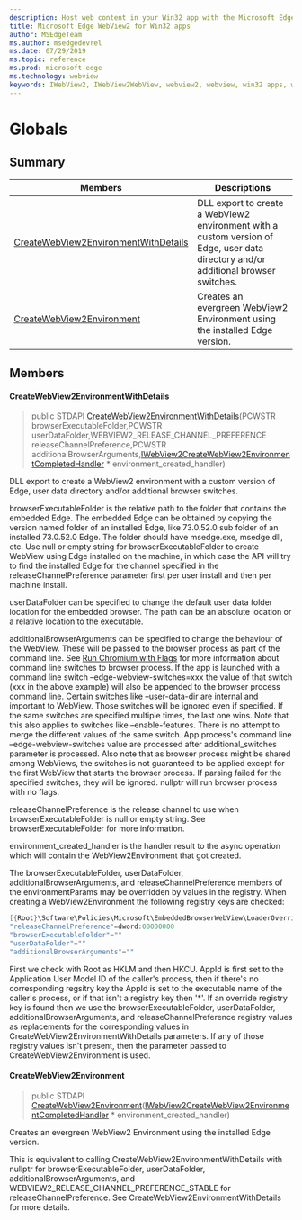 ```yaml
---
description: Host web content in your Win32 app with the Microsoft Edge WebView2 control
title: Microsoft Edge WebView2 for Win32 apps
author: MSEdgeTeam
ms.author: msedgedevrel
ms.date: 07/29/2019
ms.topic: reference
ms.prod: microsoft-edge
ms.technology: webview
keywords: IWebView2, IWebView2WebView, webview2, webview, win32 apps, win32, edge
---
```


# Globals 

## Summary

 Members                        | Descriptions
--------------------------------|---------------------------------------------
[CreateWebView2EnvironmentWithDetails](#createwebview2environmentwithdetails) | DLL export to create a WebView2 environment with a custom version of Edge, user data directory and/or additional browser switches.
[CreateWebView2Environment](#createwebview2environment) | Creates an evergreen WebView2 Environment using the installed Edge version.

## Members

#### CreateWebView2EnvironmentWithDetails 

> public STDAPI [CreateWebView2EnvironmentWithDetails](#webview2_8idl_1a2c6f99f8774694a7cfb8522f37c2c099)(PCWSTR browserExecutableFolder,PCWSTR userDataFolder,WEBVIEW2_RELEASE_CHANNEL_PREFERENCE releaseChannelPreference,PCWSTR additionalBrowserArguments,[IWebView2CreateWebView2EnvironmentCompletedHandler](IWebView2CreateWebView2EnvironmentCompletedHandler.md#interface_i_web_view2_create_web_view2_environment_completed_handler) * environment_created_handler)

DLL export to create a WebView2 environment with a custom version of Edge, user data directory and/or additional browser switches.

browserExecutableFolder is the relative path to the folder that contains the embedded Edge. The embedded Edge can be obtained by copying the version named folder of an installed Edge, like 73.0.52.0 sub folder of an installed 73.0.52.0 Edge. The folder should have msedge.exe, msedge.dll, etc. Use null or empty string for browserExecutableFolder to create WebView using Edge installed on the machine, in which case the API will try to find the installed Edge for the channel specified in the releaseChannelPreference parameter first per user install and then per machine install.

userDataFolder can be specified to change the default user data folder location for the embedded browser. The path can be an absolute location or a relative location to the executable.

additionalBrowserArguments can be specified to change the behaviour of the WebView. These will be passed to the browser process as part of the command line. See [Run Chromium with Flags](https://aka.ms/RunChromiumWithFlags) for more information about command line switches to browser process. If the app is launched with a command line switch &ndash;edge-webview-switches=xxx the value of that switch (xxx in the above example) will also be appended to the browser process command line. Certain switches like &ndash;user-data-dir are internal and important to WebView. Those switches will be ignored even if specified. If the same switches are specified multiple times, the last one wins. Note that this also applies to switches like &ndash;enable-features. There is no attempt to merge the different values of the same switch. App process's command line &ndash;edge-webview-switches value are processed after additional_switches parameter is processed. Also note that as browser process might be shared among WebViews, the switches is not guaranteed to be applied except for the first WebView that starts the browser process. If parsing failed for the specified switches, they will be ignored. nullptr will run browser process with no flags.

releaseChannelPreference is the release channel to use when browserExecutableFolder is null or empty string. See browserExecutableFolder for more information.

environment_created_handler is the handler result to the async operation which will contain the WebView2Environment that got created.

The browserExecutableFolder, userDataFolder, additionalBrowserArguments, and releaseChannelPreference members of the environmentParams may be overridden by values in the registry. When creating a WebView2Environment the following registry keys are checked:

```cpp
[{Root}\Software\Policies\Microsoft\EmbeddedBrowserWebView\LoaderOverride\{AppId}]
"releaseChannelPreference"=dword:00000000
"browserExecutableFolder"=""
"userDataFolder"=""
"additionalBrowserArguments"=""
```

First we check with Root as HKLM and then HKCU. AppId is first set to the Application User Model ID of the caller's process, then if there's no corresponding regsitry key the AppId is set to the executable name of the caller's process, or if that isn't a registry key then '*'. If an override registry key is found then we use the browserExecutableFolder, userDataFolder, additionalBrowserArguments, and releaseChannelPreference registry values as replacements for the corresponding values in CreateWebView2EnvironmentWithDetails parameters. If any of those registry values isn't present, then the parameter passed to CreateWebView2Environment is used.

#### CreateWebView2Environment 

> public STDAPI [CreateWebView2Environment](#webview2_8idl_1aced004c0da5db43a2e1bec42807b7024)([IWebView2CreateWebView2EnvironmentCompletedHandler](IWebView2CreateWebView2EnvironmentCompletedHandler.md#interface_i_web_view2_create_web_view2_environment_completed_handler) * environment_created_handler)

Creates an evergreen WebView2 Environment using the installed Edge version.

This is equivalent to calling CreateWebView2EnvironmentWithDetails with nullptr for browserExecutableFolder, userDataFolder, additionalBrowserArguments, and WEBVIEW2_RELEASE_CHANNEL_PREFERENCE_STABLE for releaseChannelPreference. See CreateWebView2EnvironmentWithDetails for more details.

